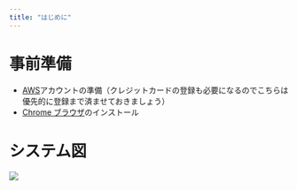 ```yaml
---
title: "はじめに"
---
```


# 事前準備
- [AWS](https://aws.amazon.com/jp/)アカウントの準備（クレジットカードの登録も必要になるのでこちらは優先的に登録まで済ませておきましょう）
- [Chrome ブラウザ](https://www.google.co.jp/intl/ja/chrome/browser/welcomeback.html)のインストール

# システム図

![](https://storage.googleapis.com/zenn-user-upload/44da30c307e6-20220616.png)